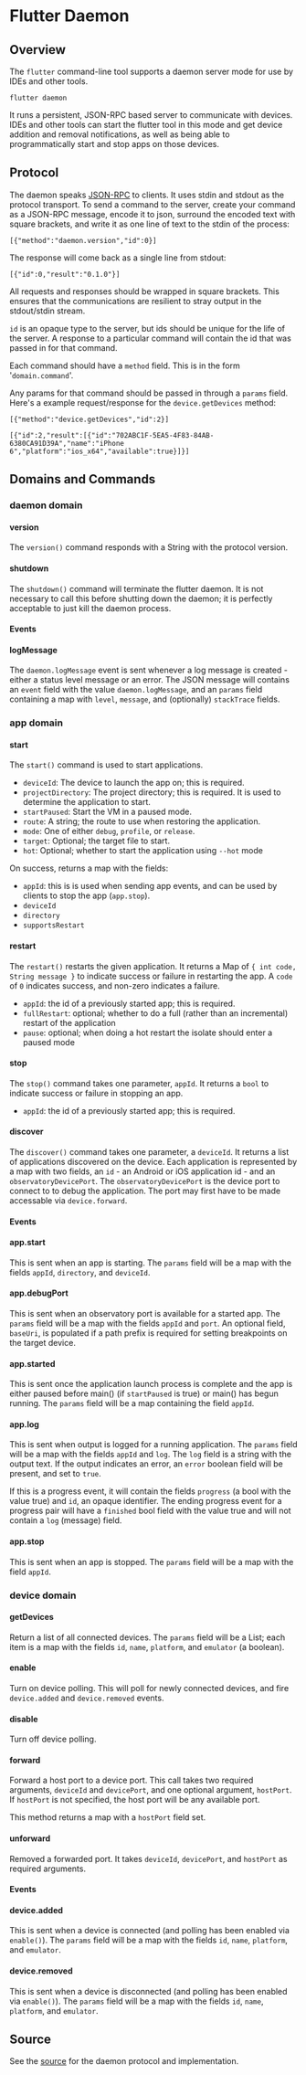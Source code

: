 # Flutter Daemon

## Overview

The `flutter` command-line tool supports a daemon server mode for use by IDEs and other tools.

```
flutter daemon
```

It runs a persistent, JSON-RPC based server to communicate with devices. IDEs and other tools can start the flutter tool in this mode and get device addition and removal notifications, as well as being able to programmatically start and stop apps on those devices.

## Protocol

The daemon speaks [JSON-RPC](http://json-rpc.org/) to clients. It uses stdin and stdout as the protocol transport. To send a command to the server, create your command as a JSON-RPC message, encode it to json, surround the encoded text with square brackets, and write it as one line of text to the stdin of the process:

```
[{"method":"daemon.version","id":0}]
```

The response will come back as a single line from stdout:

```
[{"id":0,"result":"0.1.0"}]
```

All requests and responses should be wrapped in square brackets. This ensures that the communications are resilient to stray output in the stdout/stdin stream.

`id` is an opaque type to the server, but ids should be unique for the life of the server. A response to a particular command will contain the id that was passed in for that command.

Each command should have a `method` field. This is in the form '`domain.command`'.

Any params for that command should be passed in through a `params` field. Here's a example request/response for the `device.getDevices` method:

```
[{"method":"device.getDevices","id":2}]
```

```
[{"id":2,"result":[{"id":"702ABC1F-5EA5-4F83-84AB-6380CA91D39A","name":"iPhone 6","platform":"ios_x64","available":true}]}]
```

## Domains and Commands

### daemon domain

#### version

The `version()` command responds with a String with the protocol version.

#### shutdown

The `shutdown()` command will terminate the flutter daemon. It is not necessary to call this before shutting down the daemon; it is perfectly acceptable to just kill the daemon process.

#### Events

#### logMessage

The `daemon.logMessage` event is sent whenever a log message is created - either a status level message or an error. The JSON message will contains an `event` field with the value `daemon.logMessage`, and an `params` field containing a map with `level`, `message`, and (optionally) `stackTrace` fields.

### app domain

#### start

The `start()` command is used to start applications.

- `deviceId`: The device to launch the app on; this is required.
- `projectDirectory`: The project directory; this is required. It is used to determine the application to start.
- `startPaused`: Start the VM in a paused mode.
- `route`: A string; the route to use when restoring the application.
- `mode`: One of either `debug`, `profile`, or `release`.
- `target`: Optional; the target file to start.
- `hot`: Optional; whether to start the application using `--hot` mode

On success, returns a map with the fields:
- `appId`: this is is used when sending app events, and can be used by clients to stop the app (`app.stop`).
- `deviceId`
- `directory`
- `supportsRestart`

#### restart

The `restart()` restarts the given application. It returns a Map of `{ int code, String message }` to indicate success or failure in restarting the app. A `code` of `0` indicates success, and non-zero indicates a failure.

- `appId`: the id of a previously started app; this is required.
- `fullRestart`: optional; whether to do a full (rather than an incremental) restart of the application
- `pause`: optional; when doing a hot restart the isolate should enter a paused mode

#### stop

The `stop()` command takes one parameter, `appId`. It returns a `bool` to indicate success or failure in stopping an app.

- `appId`: the id of a previously started app; this is required.

#### discover

The `discover()` command takes one parameter, a `deviceId`. It returns a list of applications discovered on the device. Each application is represented by a map with two fields, an `id` - an Android or iOS application id - and an `observatoryDevicePort`. The `observatoryDevicePort` is the device port to connect to to debug the application. The port may first have to be made accessable via `device.forward`.

#### Events

#### app.start

This is sent when an app is starting. The `params` field will be a map with the fields `appId`, `directory`, and `deviceId`.

#### app.debugPort

This is sent when an observatory port is available for a started app. The `params` field will be a map with the fields `appId` and `port`. An optional field, `baseUri`, is populated if a path prefix is required for setting breakpoints on the target device.

#### app.started

This is sent once the application launch process is complete and the app is either paused before main() (if `startPaused` is true) or main() has begun running. The `params` field will be a map containing the field `appId`.

#### app.log

This is sent when output is logged for a running application. The `params` field will be a map with the fields `appId` and `log`. The `log` field is a string with the output text. If the output indicates an error, an `error` boolean field will be present, and set to `true`.

If this is a progress event, it will contain the fields `progress` (a bool with the value true) and `id`, an opaque identifier. The ending progress event for a progress pair will have a `finished` bool field with the value true and will not contain a `log` (message) field.

#### app.stop

This is sent when an app is stopped. The `params` field will be a map with the field `appId`.

### device domain

#### getDevices

Return a list of all connected devices. The `params` field will be a List; each item is a map with the fields `id`, `name`, `platform`, and `emulator` (a boolean).

#### enable

Turn on device polling. This will poll for newly connected devices, and fire `device.added` and `device.removed` events.

#### disable

Turn off device polling.

#### forward

Forward a host port to a device port. This call takes two required arguments, `deviceId` and `devicePort`, and one optional argument, `hostPort`. If `hostPort` is not specified, the host port will be any available port.

This method returns a map with a `hostPort` field set.

#### unforward

Removed a forwarded port. It takes `deviceId`, `devicePort`, and `hostPort` as required arguments.

#### Events

#### device.added

This is sent when a device is connected (and polling has been enabled via `enable()`). The `params` field will be a map with the fields `id`, `name`, `platform`, and `emulator`.

#### device.removed

This is sent when a device is disconnected (and polling has been enabled via `enable()`). The `params` field will be a map with the fields `id`, `name`, `platform`, and `emulator`.

## Source

See the [source](https://github.com/flutter/flutter/blob/master/packages/flutter_tools/lib/src/commands/daemon.dart) for the daemon protocol and implementation.
